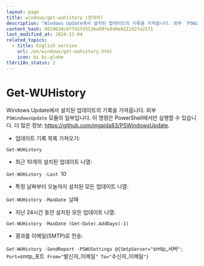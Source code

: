 ```yaml
---
layout: page
title: windows/get-wuhistory (한국어)
description: "Windows Update에서 설치된 업데이트의 기록을 가져옵니다. 외부 `PSWindowsUpdate` 모듈의 일부입니다."
content_hash: 9810634c6f742fd3136a09fe849e9222d2fa2571
last_modified_at: 2024-11-04
related_topics:
  - title: English version
    url: /en/windows/get-wuhistory.html
    icon: bi bi-globe
tldri18n_status: 2
---
```

# Get-WUHistory

Windows Update에서 설치된 업데이트의 기록을 가져옵니다. 외부 `PSWindowsUpdate` 모듈의 일부입니다.
이 명령은 PowerShell에서만 실행할 수 있습니다.
더 많은 정보: <https://github.com/mgajda83/PSWindowsUpdate>.

- 업데이트 기록 목록 가져오기:

`Get-WUHistory`

- 최근 10개의 설치된 업데이트 나열:

`Get-WUHistory -Last `<span class="tldr-var badge badge-pill bg-dark-lm bg-white-dm text-white-lm text-dark-dm font-weight-bold">10</span>

- 특정 날짜부터 오늘까지 설치된 모든 업데이트 나열:

`Get-WUHistory -MaxDate `<span class="tldr-var badge badge-pill bg-dark-lm bg-white-dm text-white-lm text-dark-dm font-weight-bold">날짜</span>

- 지난 24시간 동안 설치된 모든 업데이트 나열:

`Get-WUHistory -MaxDate (Get-Date).AddDays(-1)`

- 결과를 이메일(SMTP)로 전송:

`Get-WUHistory -SendReport -PSWUSettings @{SmtpServer="`<span class="tldr-var badge badge-pill bg-dark-lm bg-white-dm text-white-lm text-dark-dm font-weight-bold">smtp_서버</span>`"; Port=`<span class="tldr-var badge badge-pill bg-dark-lm bg-white-dm text-white-lm text-dark-dm font-weight-bold">smtp_포트</span>` From="`<span class="tldr-var badge badge-pill bg-dark-lm bg-white-dm text-white-lm text-dark-dm font-weight-bold">발신자_이메일</span>`" To="`<span class="tldr-var badge badge-pill bg-dark-lm bg-white-dm text-white-lm text-dark-dm font-weight-bold">수신자_이메일</span>`"}`
